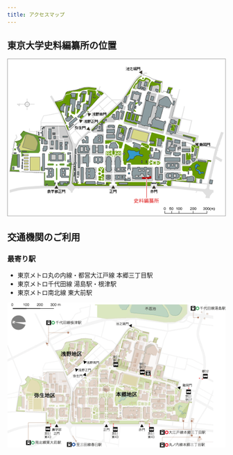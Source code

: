 ```yaml
---
title: アクセスマップ
---
```


<h2 class="h03 mt2">東京大学史料編纂所の位置</h2>

![](/assets/img/about/access_01.gif)

<h2 class="h03 mt2">交通機関のご利用</h2>

<h3 class="h04 mt2">最寄り駅</h3>

* 東京メトロ丸の内線・都営大江戸線 本郷三丁目駅
* 東京メトロ千代田線 湯島駅・根津駅
* 東京メトロ南北線 東大前駅

![](/assets/img/about/access_02.gif)